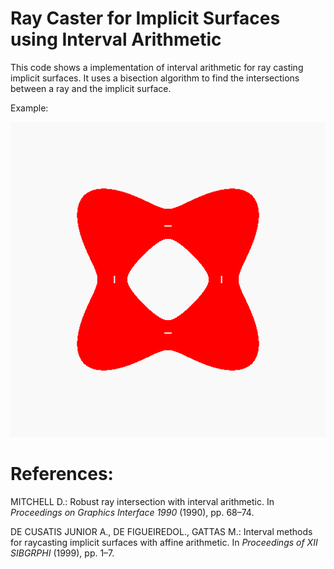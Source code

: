 # Ray Caster for Implicit Surfaces using Interval Arithmetic
This code shows a implementation of interval arithmetic for ray casting implicit surfaces. 
It uses a bisection algorithm to find the intersections between a ray and the implicit surface.

Example:

![Example image](implicit_surface.png)
# References:

MITCHELL D.: Robust ray intersection with interval arithmetic. In *Proceedings on Graphics Interface 1990* (1990), pp. 68–74.

DE CUSATIS JUNIOR A., DE FIGUEIREDOL., GATTAS M.: Interval methods for raycasting implicit surfaces with affine arithmetic. In *Proceedings of XII SIBGRPHI* (1999), pp. 1–7.